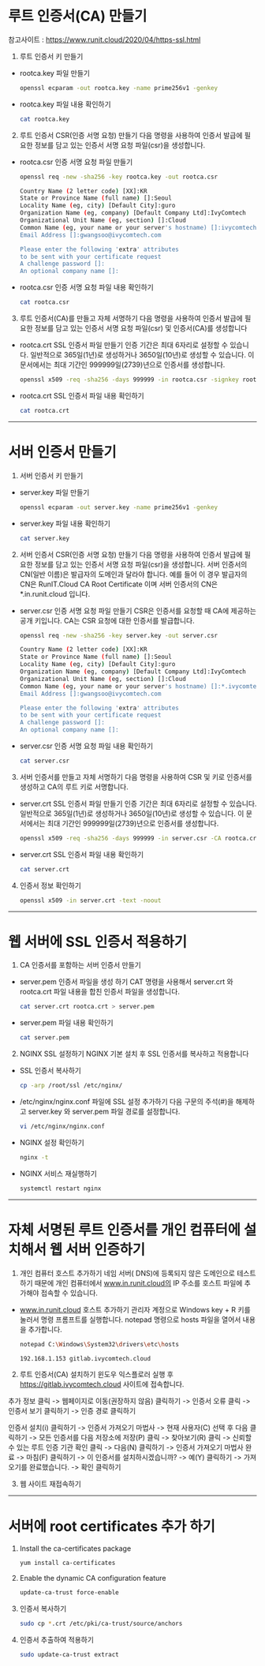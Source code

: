 # 루트 인증서(CA) 만들기

참고사이트 : https://www.runit.cloud/2020/04/https-ssl.html

1. 루트 인증서 키 만들기
  - rootca.key 파일 만들기
    ```bash
    openssl ecparam -out rootca.key -name prime256v1 -genkey
    ```

  - rootca.key 파일 내용 확인하기
    ```bash
    cat rootca.key
    ```

2. 루트 인증서 CSR(인증 서명 요청) 만들기
   다음 명령을 사용하여 인증서 발급에 필요한 정보를 담고 있는 인증서 서명 요청 파일(csr)을 생성합니다.
   
  - rootca.csr 인증 서명 요청 파일 만들기
    ```bash
    openssl req -new -sha256 -key rootca.key -out rootca.csr
    
    Country Name (2 letter code) [XX]:KR
    State or Province Name (full name) []:Seoul
    Locality Name (eg, city) [Default City]:guro
    Organization Name (eg, company) [Default Company Ltd]:IvyComtech
    Organizational Unit Name (eg, section) []:Cloud
    Common Name (eg, your name or your server's hostname) []:ivycomtech.cloud CA Root Certificate
    Email Address []:gwangsoo@ivycomtech.com
    
    Please enter the following 'extra' attributes
    to be sent with your certificate request
    A challenge password []:
    An optional company name []:
    ```

  - rootca.csr 인증 서명 요청 파일 내용 확인하기
    ```bash
    cat rootca.csr
    ```

3. 루트 인증서(CA)를 만들고 자체 서명하기
다음 명령을 사용하여 인증서 발급에 필요한 정보를 담고 있는 인증서 서명 요청 파일(csr) 및 인증서(CA)를 생성합니다

  - rootca.crt SSL 인증서 파일 만들기
인증 기간은 최대 6자리로 설정할 수 있습니다.
일반적으로 365일(1년)로 생성하거나 3650일(10년)로 생성할 수 있습니다.
이 문서에서는 최대 기간인 999999일(2739)년으로 인증서를 생성합니다.

    ```bash
    openssl x509 -req -sha256 -days 999999 -in rootca.csr -signkey rootca.key -out rootca.crt
    ```

  - rootca.crt SSL 인증서 파일 내용 확인하기
    ```bash
    cat rootca.crt
    ```

------------------------------------------------------------------------------------------
# 서버 인증서 만들기

1. 서버 인증서 키 만들기
  - server.key 파일 만들기
    ```bash
    openssl ecparam -out server.key -name prime256v1 -genkey
    ```

  - server.key 파일 내용 확인하기
    ```bash
    cat server.key
    ```

2. 서버 인증서 CSR(인증 서명 요청) 만들기
다음 명령을 사용하여 인증서 발급에 필요한 정보를 담고 있는 인증서 서명 요청 파일(csr)을 생성합니다.
서버 인증서의 CN(일반 이름)은 발급자의 도메인과 달라야 합니다.
예를 들어 이 경우 발급자의 CN은 RunIT.Cloud CA Root Certificate 이며 서버 인증서의 CN은 *.in.runit.cloud 입니다.

  - server.csr 인증 서명 요청 파일 만들기
CSR은 인증서를 요청할 때 CA에 제공하는 공개 키입니다. CA는 CSR 요청에 대한 인증서를 발급합니다.

    ```bash
    openssl req -new -sha256 -key server.key -out server.csr
    
    Country Name (2 letter code) [XX]:KR
    State or Province Name (full name) []:Seoul
    Locality Name (eg, city) [Default City]:guro
    Organization Name (eg, company) [Default Company Ltd]:IvyComtech
    Organizational Unit Name (eg, section) []:Cloud
    Common Name (eg, your name or your server's hostname) []:*.ivycomtech.cloud
    Email Address []:gwangsoo@ivycomtech.com
    
    Please enter the following 'extra' attributes
    to be sent with your certificate request
    A challenge password []:
    An optional company name []:
    ```

  - server.csr 인증 서명 요청 파일 내용 확인하기
    ```bash
    cat server.csr
    ```

3. 서버 인증서를 만들고 자체 서명하기
다음 명령을 사용하여 CSR 및 키로 인증서를 생성하고 CA의 루트 키로 서명합니다.

  - server.crt SSL 인증서 파일 만들기
인증 기간은 최대 6자리로 설정할 수 있습니다.
일반적으로 365일(1년)로 생성하거나 3650일(10년)로 생성할 수 있습니다.
이 문서에서는 최대 기간인 999999일(2739)년으로 인증서를 생성합니다.

    ```bash
    openssl x509 -req -sha256 -days 999999 -in server.csr -CA rootca.crt -CAkey rootca.key -CAcreateserial -out server.crt
    ```

  - server.crt SSL 인증서 파일 내용 확인하기
    ```bash
    cat server.crt
    ```
    
4. 인증서 정보 확인하기
    ```bash
    openssl x509 -in server.crt -text -noout
    ```

------------------------------------------------------------------------------------------
# 웹 서버에 SSL 인증서 적용하기

1. CA 인증서를 포함하는 서버 인증서 만들기
  - server.pem 인증서 파일을 생성 하기
CAT 명령을 사용해서 server.crt 와 rootca.crt 파일 내용을 합친 인증서 파일을 생성합니다.
    ```bash
    cat server.crt rootca.crt > server.pem
    ```

  - server.pem 파일 내용 확인하기
    ```bash
    cat server.pem
    ```

2. NGINX SSL 설정하기
NGINX 기본 설치 후 SSL 인증서를 복사하고 적용합니다

  - SSL 인증서 복사하기
    ```bash
    cp -arp /root/ssl /etc/nginx/
    ```

  - /etc/nginx/nginx.conf 파일에 SSL 설정 추가하기
다음 구문의 주석(#)을 해제하고 server.key 와 server.pem 파일 경로를 설정합니다.
    ```bash
    vi /etc/nginx/nginx.conf
    ```

  - NGINX 설정 확인하기
    ```bash
    nginx -t
    ```

  - NGINX 서비스 재실행하기
    ```bash
    systemctl restart nginx
    ```

------------------------------------------------------------------------------------------
# 자체 서명된 루트 인증서를 개인 컴퓨터에 설치해서 웹 서버 인증하기

1. 개인 컴퓨터 호스트 추가하기
네임 서버( DNS)에 등록되지 않은 도메인으로 테스트하기 때문에 개인 컴퓨터에서 www.in.runit.cloud의 IP 주소를 호스트 파일에 추가해야 접속할 수 있습니다.

  - www.in.runit.cloud 호스트 추가하기
관리자 계정으로 Windows key + R 키를 눌러서 명령 프롬프트를 실행합니다.
notepad 명령으로 hosts 파일을 열어서 내용을 추가합니다.

    ```bash
    notepad C:\Windows\System32\drivers\etc\hosts
    
    192.168.1.153 gitlab.ivycomtech.cloud
    ```

2. 루트 인증서(CA) 설치하기
윈도우 익스플로러 실행 후 https://gitlab.ivycomtech.cloud 사이트에 접속합니다.

추가 정보 클릭 -> 웹페이지로 이동(권장하지 않음) 클릭하기 -> 인증서 오류 클릭 -> 인증서 보기 클릭하기 -> 인증 경로 클릭하기

인증서 설치(i) 클릭하기 -> 인증서 가져오기 마법사 -> 현재 사용자(C) 선택 후 다음 클릭하기 -> 모든 인증서를 다음 저장소에 저장(P) 클릭
 -> 찾아보기(R) 클릭 -> 신뢰할 수 있는 루트 인증 기관 확인 클릭 -> 다음(N) 클릭하기 -> 인증서 가져오기 마법사 완료 -> 마침(F) 클릭하기
 -> 이 인증서를 설치하시겠습니까? -> 예(Y) 클릭하기 -> 가져오기를 완료했습니다. -> 확인 클릭하기

3. 웹 사이트 재접속하기

------------------------------------------------------------------------------------------
# 서버에 root certificates 추가 하기

1. Install the ca-certificates package
    ```bash
    yum install ca-certificates
    ```

2. Enable the dynamic CA configuration feature
    ```bash
    update-ca-trust force-enable
    ```

3. 인증서 복사하기
    ```bash
    sudo cp *.crt /etc/pki/ca-trust/source/anchors
    ```

4. 인증서 추출하여 적용하기
    ```bash
    sudo update-ca-trust extract
    ```

